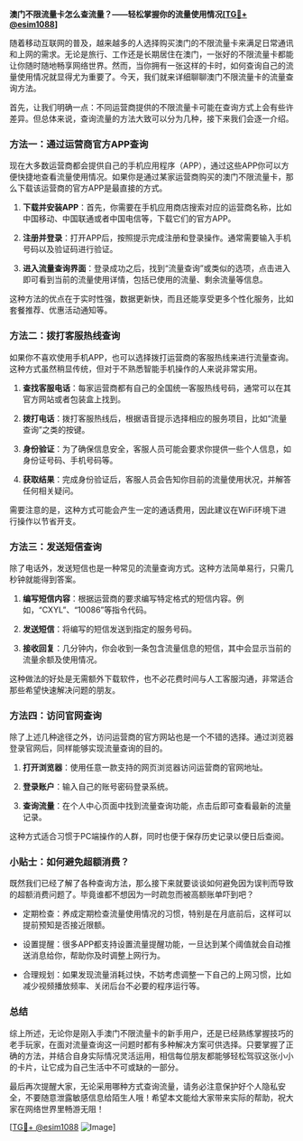 **澳门不限流量卡怎么查流量？——轻松掌握你的流量使用情况[[TG💪+ @esim1088](https://t.me/s/esim1088)]**

随着移动互联网的普及，越来越多的人选择购买澳门的不限流量卡来满足日常通讯和上网的需求。无论是旅行、工作还是长期居住在澳门，一张好的不限流量卡都能让你随时随地畅享网络世界。然而，当你拥有一张这样的卡时，如何查询自己的流量使用情况就显得尤为重要了。今天，我们就来详细聊聊澳门不限流量卡的流量查询方法。

首先，让我们明确一点：不同运营商提供的不限流量卡可能在查询方式上会有些许差异。但总体来说，查询流量的方法大致可以分为几种，接下来我们会逐一介绍。

### 方法一：通过运营商官方APP查询

现在大多数运营商都会提供自己的手机应用程序（APP），通过这些APP你可以方便快捷地查看流量使用情况。如果你是通过某家运营商购买的澳门不限流量卡，那么下载该运营商的官方APP是最直接的方式。

1. **下载并安装APP**：首先，你需要在手机应用商店搜索对应的运营商名称，比如中国移动、中国联通或者中国电信等，下载它们的官方APP。
   
2. **注册并登录**：打开APP后，按照提示完成注册和登录操作。通常需要输入手机号码以及验证码进行验证。

3. **进入流量查询界面**：登录成功之后，找到“流量查询”或类似的选项，点击进入即可看到当前的流量使用详情，包括已使用的流量、剩余流量等信息。

这种方法的优点在于实时性强，数据更新快，而且还能享受更多个性化服务，比如套餐推荐、优惠活动通知等。

### 方法二：拨打客服热线查询

如果你不喜欢使用手机APP，也可以选择拨打运营商的客服热线来进行流量查询。这种方式虽然稍显传统，但对于不熟悉智能手机操作的人来说非常实用。

1. **查找客服电话**：每家运营商都有自己的全国统一客服热线号码，通常可以在其官方网站或者包装盒上找到。

2. **拨打电话**：拨打客服热线后，根据语音提示选择相应的服务项目，比如“流量查询”之类的按键。

3. **身份验证**：为了确保信息安全，客服人员可能会要求你提供一些个人信息，如身份证号码、手机号码等。

4. **获取结果**：完成身份验证后，客服人员会告知你目前的流量使用状况，并解答任何相关疑问。

需要注意的是，这种方式可能会产生一定的通话费用，因此建议在WiFi环境下进行操作以节省开支。

### 方法三：发送短信查询

除了电话外，发送短信也是一种常见的流量查询方式。这种方法简单易行，只需几秒钟就能得到答案。

1. **编写短信内容**：根据运营商的要求编写特定格式的短信内容。例如，“CXYL”、“10086”等指令代码。

2. **发送短信**：将编写的短信发送到指定的服务号码。

3. **接收回复**：几分钟内，你会收到一条包含流量信息的短信，其中会显示当前的流量余额及使用情况。

这种做法的好处是无需额外下载软件，也不必花费时间与人工客服沟通，非常适合那些希望快速解决问题的朋友。

### 方法四：访问官网查询

除了上述几种途径之外，访问运营商的官方网站也是一个不错的选择。通过浏览器登录官网后，同样能够实现流量查询的目的。

1. **打开浏览器**：使用任意一款支持的网页浏览器访问运营商的官网地址。

2. **登录账户**：输入自己的账号密码登录系统。

3. **查询流量**：在个人中心页面中找到流量查询功能，点击后即可查看最新的流量记录。

这种方式适合习惯于PC端操作的人群，同时也便于保存历史记录以便日后查阅。

### 小贴士：如何避免超额消费？

既然我们已经了解了各种查询方法，那么接下来就要谈谈如何避免因为误判而导致的超额消费问题了。毕竟谁都不想因为一时疏忽而被高额账单吓到吧？

- 定期检查：养成定期检查流量使用情况的习惯，特别是在月底前后，这样可以提前预知是否接近限额。
  
- 设置提醒：很多APP都支持设置流量提醒功能，一旦达到某个阈值就会自动推送消息给你，帮助你及时调整上网行为。
  
- 合理规划：如果发现流量消耗过快，不妨考虑调整一下自己的上网习惯，比如减少视频播放频率、关闭后台不必要的程序运行等。

### 总结

综上所述，无论你是刚入手澳门不限流量卡的新手用户，还是已经熟练掌握技巧的老手玩家，在面对流量查询这一问题时都有多种解决方案可供选择。只要掌握了正确的方法，并结合自身实际情况灵活运用，相信每位朋友都能够轻松驾驭这张小小的卡片，让它成为自己生活中不可或缺的一部分。

最后再次提醒大家，无论采用哪种方式查询流量，请务必注意保护好个人隐私安全，不要随意泄露敏感信息给陌生人哦！希望本文能给大家带来实际的帮助，祝大家在网络世界里畅游无阻！

[[TG💪+ @esim1088](https://t.me/s/esim1088) ![Image](https://i.postimg.cc/4NQfJmqS/Snipaste-2025-05-13-00-14-12.png)]